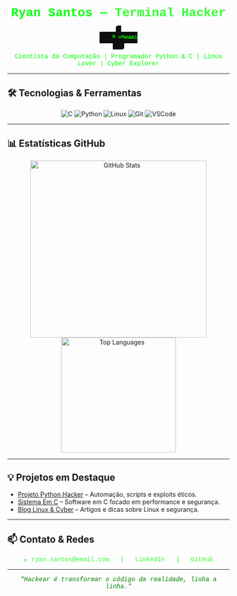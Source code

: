 <h1 align="center" style="color:#00FF00; font-family: 'Courier New', Courier, monospace;">
  Ryan Santos — <span style="color:#33FF33;">Terminal Hacker</span>
</h1>

<p align="center">
  <code style="background:#0F0F0F; padding:6px 12px; border-radius:5px; color:#00FF00; font-weight:bold; font-family: 'Courier New', Courier, monospace;">
    $ whoami
  </code>
</p>

<p align="center" style="color:#00FF00; font-family: 'Courier New', Courier, monospace;">
  Cientista da Computação | Programador Python & C | Linux Lover | Cyber Explorer
</p>

---

## 🛠️ Tecnologias & Ferramentas

<div align="center">
  <img src="https://img.shields.io/badge/C-00FF00?style=for-the-badge&logo=c&logoColor=000000" alt="C" />
  <img src="https://img.shields.io/badge/Python-00FF00?style=for-the-badge&logo=python&logoColor=000000" alt="Python" />
  <img src="https://img.shields.io/badge/Linux-00FF00?style=for-the-badge&logo=linux&logoColor=000000" alt="Linux" />
  <img src="https://img.shields.io/badge/Git-00FF00?style=for-the-badge&logo=git&logoColor=000000" alt="Git" />
  <img src="https://img.shields.io/badge/VSCode-00FF00?style=for-the-badge&logo=visualstudiocode&logoColor=000000" alt="VSCode" />
</div>

---

## 📊 Estatísticas GitHub

<div align="center">
  <img src="https://github-readme-stats.vercel.app/api?username=ryan-santos&show_icons=true&hide_title=true&theme=dark&icon_color=00FF00&text_color=00FF00&bg_color=0D0D0D" alt="GitHub Stats" width="400" />
  <img src="https://github-readme-stats.vercel.app/api/top-langs/?username=ryan-santos&layout=compact&hide_title=true&theme=dark&text_color=00FF00&bg_color=0D0D0D" alt="Top Languages" width="260" />
</div>

---

## 💡 Projetos em Destaque

- [Projeto Python Hacker](https://github.com/ryan-santos/projeto-python-hacker) – Automação, scripts e exploits éticos.
- [Sistema Em C](https://github.com/ryan-santos/sistema-em-c) – Software em C focado em performance e segurança.
- [Blog Linux & Cyber](https://github.com/ryan-santos/blog-linux-cyber) – Artigos e dicas sobre Linux e segurança.

---

## 📫 Contato & Redes

<p align="center" style="color:#00FF00; font-family: 'Courier New', Courier, monospace;">
  📧 <a href="mailto:ryan.santos@email.com" style="color:#33FF33; text-decoration:none;">ryan.santos@email.com</a> &nbsp;&nbsp;|&nbsp;&nbsp;
  <a href="https://linkedin.com/in/ryan-santos" target="_blank" style="color:#33FF33; text-decoration:none;">LinkedIn</a> &nbsp;&nbsp;|&nbsp;&nbsp;
  <a href="https://github.com/ryan-santos" target="_blank" style="color:#33FF33; text-decoration:none;">GitHub</a>
</p>

---

<p align="center" style="font-family: 'Courier New', Courier, monospace; color:#008000;">
  <em>"Hackear é transformar o código da realidade, linha a linha."</em>
</p>
